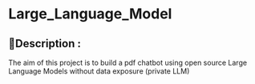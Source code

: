 # Large_Language_Model
## :dart:Description :

The aim of this project is to build a pdf chatbot using open source Large Language Models without data exposure (private LLM)

